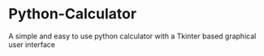 # Python-Calculator
A simple and easy to use python calculator with a Tkinter based graphical user interface

